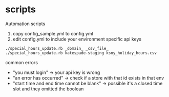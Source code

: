 # scripts
Automation scripts

1. copy config_sample.yml to config.yml
1. edit config.yml to include your environment specific api keys

```
./special_hours_update.rb _domain_ _csv_file_
./special_hours_update.rb katespade-staging ksny_holiday_hours.csv
```

common errors
* "you must login" -> your api key is wrong
* "an error has occurred" -> check if a store with that id exists in that env
* "start time and end time cannot be blank" -> possible it's a closed time slot and they omitted the boolean
